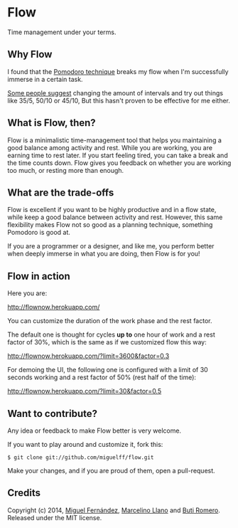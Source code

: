 Flow
=====

Time management under your terms.

Why Flow
--------

I found that the [Pomodoro technique](http://en.wikipedia.org/wiki/Pomodoro_Technique) breaks my flow when I'm successfully immerse in a certain task.

[Some people suggest](http://productivity.stackexchange.com/a/813) changing the amount of intervals and try out things like 35/5, 50/10 or 45/10, But this hasn't proven to be effective for me either.

What is Flow, then?
-------------------

Flow is a minimalistic time-management tool that helps you maintaining a good balance among activity and rest. While you are working, you are earning time to rest later. If you start feeling tired, you can take a break and the time counts down. Flow gives you feedback on whether you are working too much, or resting more than enough.

What are the trade-offs
-----------------------

Flow is excellent if you want to be highly productive and in a flow state, while keep a good balance between activity and rest. However, this same flexibility makes Flow not so good as a planning technique, something Pomodoro is good at.

If you are a programmer or a designer, and like me, you perform better when deeply immerse in what you are doing, then Flow is for you!

Flow in action
--------------

Here you are:

http://flownow.herokuapp.com/

You can customize the duration of the work phase and the rest factor.

The default one is thought for cycles **up to** one hour of work and a rest factor of 30%, which is the same as if we customized flow this way:

http://flownow.herokuapp.com/?limit=3600&factor=0.3

For demoing the UI, the following one is configured with a limit of 30 seconds working and a rest factor of 50% (rest half of the time):

http://flownow.herokuapp.com/?limit=30&factor=0.5



Want to contribute?
-------------------

Any idea or feedback to make Flow better is very welcome.

If you want to play around and customize it, fork this:

    $ git clone git://github.com/miguelff/flow.git

Make your changes, and if you are proud of them, open a pull-request.

Credits
-------

Copyright (c) 2014, [Miguel Fernández](https://github.com/miguelff), [Marcelino Llano](https://github.com/marcelinollano) and [Buti Romero](https://github.com/nobuti). Released under the MIT license.
